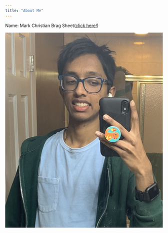 ```yaml
---
title: "About Me"
---
```


Name: Mark Christian
Brag Sheet([click here!](https://docs.google.com/viewer?url=/BragSheet.pdf))

![Me](/5831CF7F-CA0F-4ADD-9D3A-644C34029B26.jpg)
